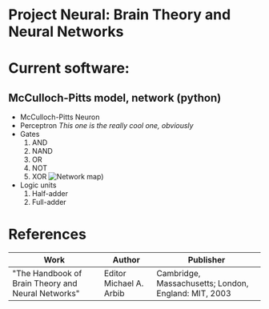 Project Neural: Brain Theory and Neural Networks
================================================

# Current software:

## McCulloch-Pitts model, network (python)
  * McCulloch-Pitts Neuron
  * Perceptron *This one is the really cool one, obviously*
  * Gates
    1. AND
    2. NAND
    3. OR
    4. NOT
    5. XOR ![Network map](http://hyperphysics.phy-astr.gsu.edu/hbase/electronic/ietron/xor4.gif))
  * Logic units
    1. Half-adder
    2. Full-adder

  
# References
| Work | Author | Publisher |
|------|--------|-----------|
|"The Handbook of Brain Theory and Neural Networks"|Editor Michael A. Arbib|Cambridge, Massachusetts; London, England: MIT, 2003|